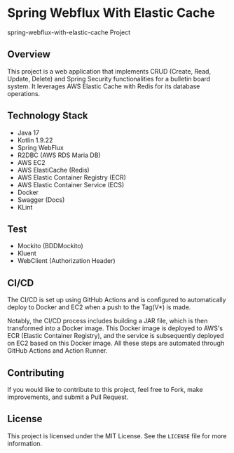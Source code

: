 # Spring Webflux With Elastic Cache

spring-webflux-with-elastic-cache Project

## Overview

This project is a web application that implements CRUD (Create, Read, Update, Delete) and Spring Security functionalities for a bulletin board system. It leverages AWS Elastic Cache with Redis for its database operations.

## Technology Stack
- Java 17
- Kotlin 1.9.22
- Spring WebFlux
- R2DBC (AWS RDS Maria DB)
- AWS EC2
- AWS ElastiCache (Redis)
- AWS Elastic Container Registry (ECR)
- AWS Elastic Container Service (ECS)
- Docker
- Swagger (Docs)
- KLint

## Test
- Mockito (BDDMockito)
- Kluent
- WebClient (Authorization Header)
  
## CI/CD

The CI/CD is set up using GitHub Actions and is configured to automatically deploy to Docker and EC2 when a push to the Tag(V*) is made.

Notably, the CI/CD process includes building a JAR file, which is then transformed into a Docker image. This Docker image is deployed to AWS's ECR (Elastic Container Registry), and the service is subsequently deployed on EC2 based on this Docker image. All these steps are automated through GitHub Actions and Action Runner.

## Contributing

If you would like to contribute to this project, feel free to Fork, make improvements, and submit a Pull Request.

## License

This project is licensed under the MIT License. See the `LICENSE` file for more information.
